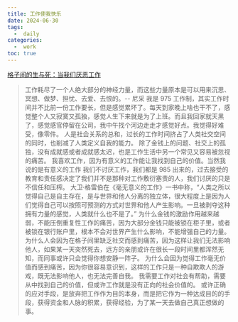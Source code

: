 ```yaml
---
title: 工作使我快乐
date: 2024-06-30
tags:
  -  daily
categories:
  -  work
toc: true
---
```


[格子间的生与死：当我们厌恶工作](https://mp.weixin.qq.com/s/6UxbWnE04wOpv56Ub0p7xw)

<!-- more -->

> 工作耗尽了一个人绝大部分的神经力量，而这些力量原本是可以用来沉思、冥想、做梦、担忧、去爱、去恨的。-- 尼采
> 我是 975 工作制，其实工作时间并不比前一份工作要长，但是感觉累坏了。每天到家晚上啥也干不了，感觉整个人又寂寞又孤独，感觉人生下来就是为了上班。而且我回家就天黑了，感觉感官停留在公司，我中午找个河边走走才感觉好点。我觉得好难受，像零件。
> 人是社会关系的总和，过长的工作时间挤占了人类社交空间的同时，也削减了人类定义自我的能力。
> 除了金钱上的问题、社交上的孤独，没有成就感或者成就感太迟，也是工作生活中另一个常见又容易被忽视的痛苦。
> 我喜欢工作，因为有意义的工作能让我找到自己的价值。当然我说的是有意义的工作
> 我们不讨厌工作，我们都是 985 出来的，过去接受的教育和责任感决定了我们并不是那种对工作敷衍塞责的人，我们讨厌的只是不信任和压榨。
> 大卫·格雷伯在《毫无意义的工作》一书中称，“人类之所以觉得自己是自主存在，是与世界和他人分离的独立体，很大程度上是因为人们觉得自己可以按照可预测的方式对世界和他人产生影响。一旦被剥夺这种拥有力量的感觉，人类就什么也不是了。”
> 为什么金钱的激励作用越来越弱，不能压倒重复性工作的痛苦，因为大部分金钱只能被锁在柜子里，或者被锁在银行账户里，根本不会对世界产生什么影响，不能增强自己的力量。
> 为什么人会因为在格子间里缺乏社交而感到痛苦，因为这样让我们无法影响他人，如果某一天突然死去，远方的亲朋或许在很长一段时间里都浑然无知，而同事或许只会觉得你想安静一阵子。
> 为什么会因为觉得工作毫无价值而感到痛苦，因为你很容易意识到，这样的工作只是一种自欺欺人的游戏，既无法影响他人，也无法完善自我。
> 我需要工作对社会有帮助，需要从中找到自己的价值，但或许工作就是没有正向的社会价值的。
> 或许正确的应对手段，是放弃把工作作为目的本身，而是把它作为一种达成目的的手段，获得资金和人脉的积累，获得经验，为了某一天去做自己真正想做的事。
